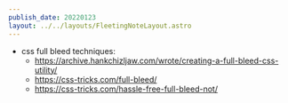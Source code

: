 ```yaml
---
publish_date: 20220123    
layout: ../../layouts/FleetingNoteLayout.astro
---
```

- css full bleed techniques:
	- https://archive.hankchizljaw.com/wrote/creating-a-full-bleed-css-utility/
	- https://css-tricks.com/full-bleed/
	- https://css-tricks.com/hassle-free-full-bleed-not/
